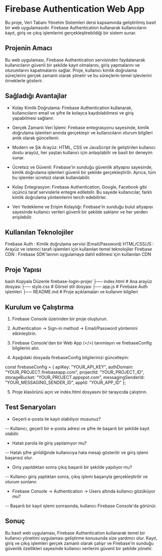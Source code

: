 # Firebase Authentication Web App
Bu proje, Veri Tabanı Yönetim Sistemleri dersi kapsamında geliştirilmiş basit bir web uygulamasıdır. Firebase Authentication kullanarak kullanıcıların kayıt, giriş ve çıkış işlemlerini gerçekleştirebildiği bir sistem sunar.

## Projenin Amacı
Bu web uygulaması, Firebase Authentication servisinden faydalanarak kullanıcıların güvenli bir şekilde kayıt olmalarını, giriş yapmalarını ve oturumlarını kapatmalarını sağlar. Proje, kullanıcı kimlik doğrulama süreçlerini gerçek zamanlı olarak yönetir ve bu süreçlerin temel işlevlerini örneklerle gösterir.

## Sağladığı Avantajlar
- Kolay Kimlik Doğrulama: Firebase Authentication kullanarak, kullanıcıların email ve şifre ile kolayca kaydolabilmesi ve giriş yapabilmesi sağlanır.

- Gerçek Zamanlı Veri İşlemi: Firebase entegrasyonu sayesinde, kimlik doğrulama işlemleri anında gerçekleşir ve kullanıcıların oturum bilgileri anlık olarak güncellenir.

- Modern ve Şık Arayüz: HTML, CSS ve JavaScript ile geliştirilen kullanıcı dostu arayüz, her yaştan kullanıcı için anlaşılabilir ve basit bir deneyim sunar.

- Ücretsiz ve Güvenli: Firebase'in sunduğu güvenlik altyapısı sayesinde, kimlik doğrulama işlemleri güvenli bir şekilde gerçekleştirilir. Ayrıca, tüm bu işlemler ücretsiz olarak kullanılabilir.

- Kolay Entegrasyon: Firebase Authentication, Google, Facebook gibi üçüncü taraf servislerle entegre edilebilir. Bu sayede kullanıcılar, farklı kimlik doğrulama yöntemlerini tercih edebilirler.

- Veri Yedekleme ve Erişim Kolaylığı: Firebase'in sunduğu bulut altyapısı sayesinde kullanıcı verileri güvenli bir şekilde saklanır ve her yerden erişilebilir.
## Kullanılan Teknolojiler

Firebase Auth :	Kimlik doğrulama servisi (Email/Password)
HTML/CSS/JS	: Arayüz ve istemci tarafı işlemleri için kullanılan temel teknolojiler
Firebase CDN	: Firebase SDK'larının uygulamaya dahil edilmesi için kullanılan CDN

## Proje Yapısı
bash
Kopyala
Düzenle
firebase-login-proje/
├── index.html        # Ana arayüz dosyası
├── style.css         # Görsel stil dosyası
├── app.js            # Firebase Auth işlemleri
├── README.md         # Proje açıklamaları ve kullanım bilgileri


## Kurulum ve Çalıştırma
1. Firebase Console üzerinden bir proje oluşturun.

2. Authentication → Sign-in method → Email/Password yöntemini etkinleştirin.

3. Firebase Console'dan bir Web App (</>) tanımlayın ve firebaseConfig bilgilerini alın.

4. Aşağıdaki dosyada firebaseConfig bilgilerinizi güncelleyin:



const firebaseConfig = {
  apiKey: "YOUR_API_KEY",
  authDomain: "YOUR_PROJECT.firebaseapp.com",
  projectId: "YOUR_PROJECT_ID",
  storageBucket: "YOUR_PROJECT.appspot.com",
  messagingSenderId: "YOUR_MESSAGING_SENDER_ID",
  appId: "YOUR_APP_ID"
};


5. Proje klasörünü açın ve index.html dosyasını bir tarayıcıda çalıştırın.

## Test Senaryoları
- Geçerli e-posta ile kayıt olabiliyor musunuz?

-- Kullanıcı, geçerli bir e-posta adresi ve şifre ile başarılı bir şekilde kayıt olabilir.

- Hatalı parola ile giriş yapılamıyor mu?

-- Hatalı şifre girildiğinde kullanıcıya hata mesajı gösterilir ve giriş işlemi başarısız olur.

- Giriş yapıldıktan sonra çıkış başarılı bir şekilde yapılıyor mu?

-- Kullanıcı giriş yaptıktan sonra, çıkış işlemi başarıyla gerçekleştirilir ve oturum sonlanır.

- Firebase Console → Authentication → Users altında kullanıcı gözüküyor mu?

-- Başarılı bir kayıt işlemi sonrasında, kullanıcı Firebase Console'da görünür.


## Sonuç
Bu basit web uygulaması, Firebase Authentication kullanarak temel bir kullanıcı yönetimi uygulaması geliştirme konusunda size yardımcı olur. Kayıt, giriş ve çıkış işlemleri gerçek zamanlı olarak çalışır ve Firebase'in sunduğu güvenlik özellikleri sayesinde kullanıcı verilerini güvenli bir şekilde yönetir.
